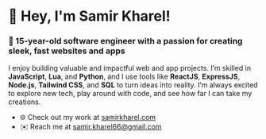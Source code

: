 # 👋 Hey, I'm Samir Kharel!

### 🚀 15-year-old software engineer with a passion for creating sleek, fast websites and apps

I enjoy building valuable and impactful web and app projects. I’m skilled in **JavaScript**, **Lua**, and **Python**, and I use tools like **ReactJS**, **ExpressJS**, **Node.js**, **Tailwind CSS**, and **SQL** to turn ideas into reality. I’m always excited to explore new tech, play around with code, and see how far I can take my creations.

- 🌐 Check out my work at [samirkharel.com](https://www.samirkharel.com)  
- ✉️ Reach me at [samir.kharel66@gmail.com](mailto:samir.kharel66@gmail.com)  
